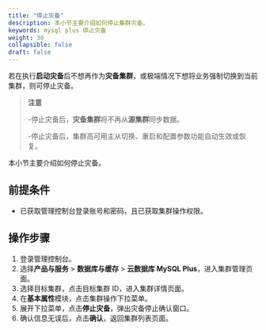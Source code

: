 ```yaml
---
title: "停止灾备"
description: 本小节主要介绍如何停止集群灾备。 
keywords: mysql plus 停止灾备
weight: 30
collapsible: false
draft: false
---
```



若在执行**启动灾备**后不想再作为**灾备集群**，或极端情况下想将业务强制切换到当前集群，则可停止灾备。

> **注意**
> 
> -停止灾备后，**灾备集群**将不再从**源集群**同步数据。
> 
> -停止灾备后，集群高可用主从切换、重启和配置参数功能自动生效或恢复。

本小节主要介绍如何停止灾备。

## 前提条件

- 已获取管理控制台登录账号和密码，且已获取集群操作权限。

## 操作步骤

1. 登录管理控制台。
2. 选择**产品与服务** > **数据库与缓存** > **云数据库 MySQL Plus**，进入集群管理页面。
3. 选择目标集群，点击目标集群 ID，进入集群详情页面。  
4. 在**基本属性**模块，点击集群操作下拉菜单。
5. 展开下拉菜单，点击**停止灾备**，弹出灾备停止确认窗口。
6. 确认信息无误后，点击**确认**，返回集群列表页面。
